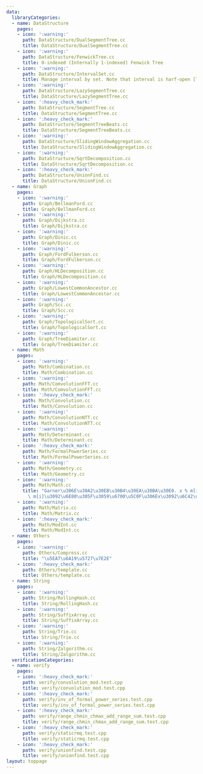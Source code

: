 ```yaml
---
data:
  libraryCategories:
  - name: DataStructure
    pages:
    - icon: ':warning:'
      path: DataStructure/DualSegmentTree.cc
      title: DataStructure/DualSegmentTree.cc
    - icon: ':warning:'
      path: DataStructure/FenwickTree.cc
      title: 0-indexed (Internally 1-indexed) Fenwick Tree
    - icon: ':warning:'
      path: DataStructure/IntervalSet.cc
      title: Manage interval by set. Note that interval is harf-open [l,r).
    - icon: ':warning:'
      path: DataStructure/LazySegmentTree.cc
      title: DataStructure/LazySegmentTree.cc
    - icon: ':heavy_check_mark:'
      path: DataStructure/SegmentTree.cc
      title: DataStructure/SegmentTree.cc
    - icon: ':heavy_check_mark:'
      path: DataStructure/SegmentTreeBeats.cc
      title: DataStructure/SegmentTreeBeats.cc
    - icon: ':warning:'
      path: DataStructure/SlidingWindowAggregation.cc
      title: DataStructure/SlidingWindowAggregation.cc
    - icon: ':warning:'
      path: DataStructure/SqrtDecomposition.cc
      title: DataStructure/SqrtDecomposition.cc
    - icon: ':heavy_check_mark:'
      path: DataStructure/UnionFind.cc
      title: DataStructure/UnionFind.cc
  - name: Graph
    pages:
    - icon: ':warning:'
      path: Graph/BellmanFord.cc
      title: Graph/BellmanFord.cc
    - icon: ':warning:'
      path: Graph/Dijkstra.cc
      title: Graph/Dijkstra.cc
    - icon: ':warning:'
      path: Graph/Dinic.cc
      title: Graph/Dinic.cc
    - icon: ':warning:'
      path: Graph/FordFulkerson.cc
      title: Graph/FordFulkerson.cc
    - icon: ':warning:'
      path: Graph/HLDecomposition.cc
      title: Graph/HLDecomposition.cc
    - icon: ':warning:'
      path: Graph/LowestCommonAncestor.cc
      title: Graph/LowestCommonAncestor.cc
    - icon: ':warning:'
      path: Graph/Scc.cc
      title: Graph/Scc.cc
    - icon: ':warning:'
      path: Graph/TopologicalSort.cc
      title: Graph/TopologicalSort.cc
    - icon: ':warning:'
      path: Graph/TreeDiamiter.cc
      title: Graph/TreeDiamiter.cc
  - name: Math
    pages:
    - icon: ':warning:'
      path: Math/Combination.cc
      title: Math/Combination.cc
    - icon: ':warning:'
      path: Math/ComvolutionFFT.cc
      title: Math/ComvolutionFFT.cc
    - icon: ':heavy_check_mark:'
      path: Math/Convolution.cc
      title: Math/Convolution.cc
    - icon: ':warning:'
      path: Math/ConvolutionNTT.cc
      title: Math/ConvolutionNTT.cc
    - icon: ':warning:'
      path: Math/Determinant.cc
      title: Math/Determinant.cc
    - icon: ':heavy_check_mark:'
      path: Math/FormalPowerSeries.cc
      title: Math/FormalPowerSeries.cc
    - icon: ':warning:'
      path: Math/Geometry.cc
      title: Math/Geometry.cc
    - icon: ':warning:'
      path: Math/Math.cc
      title: "Garner\u306E\u30A2\u30EB\u30B4\u30EA\u30BA\u30E0. x % m[i] == b[i] %\
        \ m[i]\u3092\u6E80\u305F\u3059\u6700\u5C0F\u306Ex\u3092\u6C42\u3081\u308B."
    - icon: ':warning:'
      path: Math/Matrix.cc
      title: Math/Matrix.cc
    - icon: ':heavy_check_mark:'
      path: Math/ModInt.cc
      title: Math/ModInt.cc
  - name: Others
    pages:
    - icon: ':warning:'
      path: Others/Compress.cc
      title: "\u5EA7\u6A19\u5727\u7E2E"
    - icon: ':heavy_check_mark:'
      path: Others/template.cc
      title: Others/template.cc
  - name: String
    pages:
    - icon: ':warning:'
      path: String/RollingHash.cc
      title: String/RollingHash.cc
    - icon: ':warning:'
      path: String/SuffixArray.cc
      title: String/SuffixArray.cc
    - icon: ':warning:'
      path: String/Trie.cc
      title: String/Trie.cc
    - icon: ':warning:'
      path: String/Zalgorithm.cc
      title: String/Zalgorithm.cc
  verificationCategories:
  - name: verify
    pages:
    - icon: ':heavy_check_mark:'
      path: verify/convolution_mod.test.cpp
      title: verify/convolution_mod.test.cpp
    - icon: ':heavy_check_mark:'
      path: verify/inv_of_formal_power_series.test.cpp
      title: verify/inv_of_formal_power_series.test.cpp
    - icon: ':heavy_check_mark:'
      path: verify/range_chmin_chmax_add_range_sum.test.cpp
      title: verify/range_chmin_chmax_add_range_sum.test.cpp
    - icon: ':heavy_check_mark:'
      path: verify/staticrmq.test.cpp
      title: verify/staticrmq.test.cpp
    - icon: ':heavy_check_mark:'
      path: verify/unionfind.test.cpp
      title: verify/unionfind.test.cpp
layout: toppage
---
```

